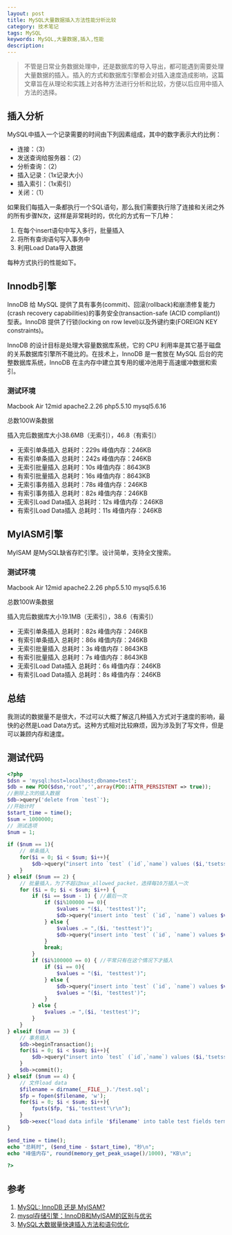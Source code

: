 ```yaml
---
layout: post
title: MySQL大量数据插入方法性能分析比较
category: 技术笔记
tags: MySQL
keywords: MySQL,大量数据,插入,性能
description: 
---
```


> 不管是日常业务数据处理中，还是数据库的导入导出，都可能遇到需要处理大量数据的插入。插入的方式和数据库引擎都会对插入速度造成影响，这篇文章旨在从理论和实践上对各种方法进行分析和比较，方便以后应用中插入方法的选择。

## 插入分析
MySQL中插入一个记录需要的时间由下列因素组成，其中的数字表示大约比例：

- 连接：（3）
- 发送查询给服务器：（2）
- 分析查询：（2）
- 插入记录：（1x记录大小）
- 插入索引：（1x索引）
- 关闭：（1）

如果我们每插入一条都执行一个SQL语句，那么我们需要执行除了连接和关闭之外的所有步骤N次，这样是非常耗时的，优化的方式有一下几种：

1. 在每个insert语句中写入多行，批量插入
2. 将所有查询语句写入事务中
3. 利用Load Data导入数据

每种方式执行的性能如下。

## Innodb引擎
InnoDB 给 MySQL 提供了具有事务(commit)、回滚(rollback)和崩溃修复能力(crash recovery capabilities)的事务安全(transaction-safe (ACID compliant))型表。InnoDB 提供了行锁(locking on row level)以及外键约束(FOREIGN KEY constraints)。

InnoDB 的设计目标是处理大容量数据库系统，它的 CPU 利用率是其它基于磁盘的关系数据库引擎所不能比的。在技术上，InnoDB 是一套放在 MySQL 后台的完整数据库系统，InnoDB 在主内存中建立其专用的缓冲池用于高速缓冲数据和索引。

### 测试环境
Macbook Air 12mid apache2.2.26 php5.5.10 mysql5.6.16

总数100W条数据

插入完后数据库大小38.6MB（无索引），46.8（有索引）

- 无索引单条插入 总耗时：229s 峰值内存：246KB
- 有索引单条插入 总耗时：242s 峰值内存：246KB
- 无索引批量插入 总耗时：10s 峰值内存：8643KB
- 有索引批量插入 总耗时：16s 峰值内存：8643KB
- 无索引事务插入 总耗时：78s 峰值内存：246KB
- 有索引事务插入 总耗时：82s 峰值内存：246KB
- 无索引Load Data插入 总耗时：12s 峰值内存：246KB
- 有索引Load Data插入 总耗时：11s 峰值内存：246KB

## MyIASM引擎
MyISAM 是MySQL缺省存贮引擎。设计简单，支持全文搜索。

### 测试环境
Macbook Air 12mid apache2.2.26 php5.5.10 mysql5.6.16

总数100W条数据

插入完后数据库大小19.1MB（无索引），38.6（有索引）

- 无索引单条插入 总耗时：82s 峰值内存：246KB
- 有索引单条插入 总耗时：86s 峰值内存：246KB
- 无索引批量插入 总耗时：3s 峰值内存：8643KB
- 有索引批量插入 总耗时：7s 峰值内存：8643KB
- 无索引Load Data插入 总耗时：6s 峰值内存：246KB
- 有索引Load Data插入 总耗时：8s 峰值内存：246KB

## 总结
我测试的数据量不是很大，不过可以大概了解这几种插入方式对于速度的影响，最快的必然是Load Data方式。这种方式相对比较麻烦，因为涉及到了写文件，但是可以兼顾内存和速度。

## 测试代码

```php
<?php
$dsn = 'mysql:host=localhost;dbname=test';
$db = new PDO($dsn,'root','',array(PDO::ATTR_PERSISTENT => true));
//删除上次的插入数据
$db->query('delete from `test`');
//开始计时
$start_time = time();
$sum = 1000000;
// 测试选项
$num = 1;

if ($num == 1){
    // 单条插入
    for($i = 0; $i < $sum; $i++){
        $db->query("insert into `test` (`id`,`name`) values ($i,'tsetssdf')");
    }
} elseif ($num == 2) {
    // 批量插入，为了不超过max_allowed_packet，选择每10万插入一次
    for ($i = 0; $i < $sum; $i++) {
        if ($i == $sum - 1) { //最后一次
            if ($i%100000 == 0){
                $values = "($i, 'testtest')";
                $db->query("insert into `test` (`id`, `name`) values $values");
            } else {
                $values .= ",($i, 'testtest')";
                $db->query("insert into `test` (`id`, `name`) values $values");
            }
            break;
        }
        if ($i%100000 == 0) { //平常只有在这个情况下才插入
            if ($i == 0){
                $values = "($i, 'testtest')";
            } else {
                $db->query("insert into `test` (`id`, `name`) values $values");
                $values = "($i, 'testtest')";
            }
        } else {
            $values .= ",($i, 'testtest')";    
        }
    }
} elseif ($num == 3) {
    // 事务插入
    $db->beginTransaction(); 
    for($i = 0; $i < $sum; $i++){
        $db->query("insert into `test` (`id`,`name`) values ($i,'tsetssdf')");
    }
    $db->commit();
} elseif ($num == 4) {
    // 文件load data
    $filename = dirname(__FILE__).'/test.sql';
    $fp = fopen($filename, 'w');
    for($i = 0; $i < $sum; $i++){
        fputs($fp, "$i,'testtest'\r\n");    
    }
    $db->exec("load data infile '$filename' into table test fields terminated by ','");
}

$end_time = time();
echo "总耗时", ($end_time - $start_time), "秒\n";
echo "峰值内存", round(memory_get_peak_usage()/1000), "KB\n";

?>
```

## 参考
1. [MySQL: InnoDB 还是 MyISAM?](http://coolshell.cn/articles/652.html)
2. [mysql存储引擎：InnoDB和MyISAM的区别与优劣](http://www.ixdba.net/article/2f/2092.html)
3. [MySQL大数据量快速插入方法和语句优化](http://www.uml.org.cn/sjjm/201108293.asp)